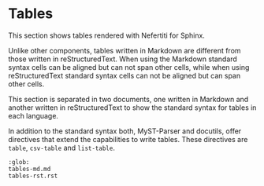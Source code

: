 # Tables

This section shows tables rendered with Nefertiti for Sphinx.

Unlike other components, tables written in Markdown are different from those written in reStructuredText. When using the Markdown standard syntax cells can be aligned but can not span other cells, while when using reStructuredText standard syntax cells can not be aligned but can span other cells.

This section is separated in two documents, one written in Markdown and another written in reStructuredText to show the standard syntax for tables in each language.

In addition to the standard syntax both, MyST-Parser and docutils, offer directives that extend the capabilities to write tables. These directives are `table`, `csv-table` and `list-table`.

```{toctree}
:glob:
tables-md.md
tables-rst.rst
```
